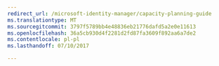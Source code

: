 ```yaml
---
redirect_url: /microsoft-identity-manager/capacity-planning-guide
ms.translationtype: MT
ms.sourcegitcommit: 3797f5789bb4e48836eb21776dafd5a2e0e11613
ms.openlocfilehash: 36a5cb930d4f2281d2fd87fa3609f892aa6a7de2
ms.contentlocale: pl-pl
ms.lasthandoff: 07/10/2017

---
```


